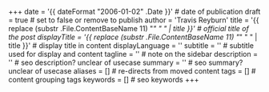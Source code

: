 +++
date = '{{ dateFormat "2006-01-02" .Date }}' # date of publication
draft = true # set to false or remove to publish
author = 'Travis Reyburn'
title = '{{ replace (substr .File.ContentBaseName 11) "_" " " | title }}' # official title of the post
displayTitle = '{{ replace (substr .File.ContentBaseName 11) "_" " " | title }}' # display title in content
displayLanguage = ''
subtitle = '' # subtitle used for display and content
tagline = '' # note on the sidebar
description = '' # seo description? unclear of usecase
summary = '' # seo summary? unclear of usecase
aliases = [] # re-directs from moved content
tags = [] # content grouping tags
keywords = [] # seo keywords
+++
